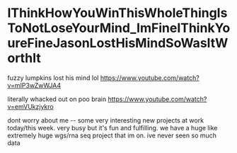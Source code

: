 # IThinkHowYouWinThisWholeThingIsToNotLoseYourMind_ImFineIThinkYoureFineJasonLostHisMindSoWasItWorthIt


fuzzy lumpkins lost his mind lol https://www.youtube.com/watch?v=mIP3wZwWJA4

literally whacked out on poo brain https://www.youtube.com/watch?v=emVUkzjykro


dont worry about me -- some very interesting new projects at work today/this week. very busy but it's fun and fulfilling. we have a huge like extremely huge wgs/rna seq project that im on. ive never seen so much data
